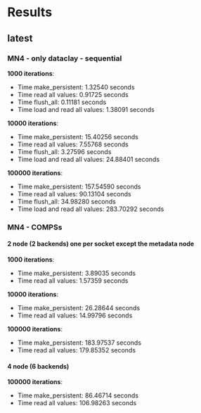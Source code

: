 # Results

## latest

### MN4 - only dataclay - sequential

**1000 iterations**:

- Time make_persistent: 1.32540 seconds
- Time read all values: 0.91725 seconds
- Time flush_all: 0.11181 seconds
- Time load and read all values: 1.38091 seconds

**10000 iterations**:

- Time make_persistent: 15.40256 seconds
- Time read all values: 7.55768 seconds
- Time flush_all: 3.27596 seconds
- Time load and read all values: 24.88401 seconds

**100000 iterations**:

- Time make_persistent: 157.54590 seconds
- Time read all values: 90.13104 seconds
- Time flush_all: 34.98280 seconds
- Time load and read all values: 283.70292 seconds

### MN4 - COMPSs

#### 2 node (2 backends) one per socket except the metadata node

**1000 iterations**:

- Time make_persistent: 3.89035 seconds
- Time read all values: 1.57359 seconds

**10000 iterations**:

- Time make_persistent: 26.28644 seconds
- Time read all values: 14.99796 seconds

**100000 iterations**:

- Time make_persistent: 183.97537 seconds
- Time read all values: 179.85352 seconds

#### 4 node (6 backends)

**100000 iterations**:

- Time make_persistent: 86.46714 seconds
- Time read all values: 106.98263 seconds
